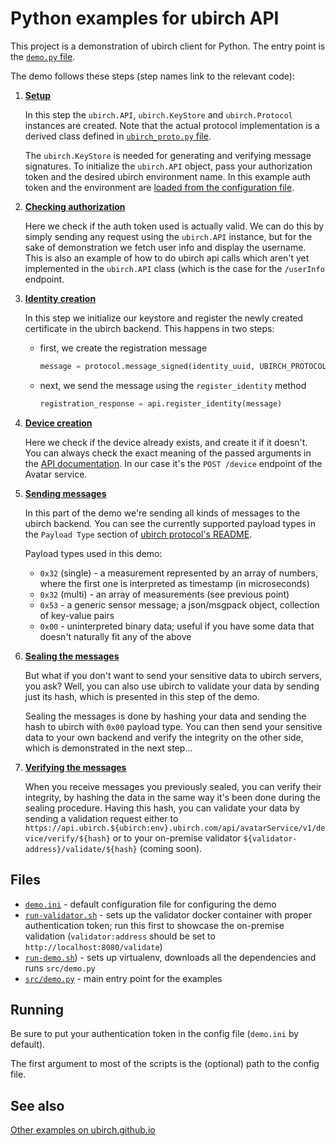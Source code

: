 # Python examples for ubirch API

This project is a demonstration of ubirch client for Python. The entry point is the [`demo.py` file](src/demo.py).

The demo follows these steps (step names link to the relevant code):
1) [**Setup**](https://github.com/ubirch/example-python/blob/master/src/demo.py#L22-L25)

    In this step the `ubirch.API`, `ubirch.KeyStore` and `ubirch.Protocol` instances are created. Note that the actual
    protocol implementation is a derived class defined in [`ubirch_proto.py` file](src/ubirch_proto.py).
    
    The `ubirch.KeyStore` is needed for generating and verifying message signatures. To initialize the `ubirch.API`
    object, pass your authorization token and the desired ubirch environment name. In this example auth token and
    the environment are [loaded from the configuration file](src/config.py). 

2) [**Checking authorization**](https://github.com/ubirch/example-python/blob/master/src/demo.py#L28-L41)

    Here we check if the auth token used is actually valid. We can do this by simply sending any request using the
    `ubirch.API` instance, but for the sake of demonstration we fetch user info and display the username. This is 
    also an example of how to do ubirch api calls which aren't yet implemented in the `ubirch.API` class (which
    is the case for the `/userInfo` endpoint.
    
3) [**Identity creation**](https://github.com/ubirch/example-python/blob/master/src/demo.py#L28-L41)

    In this step we initialize our keystore and register the newly created certificate in the ubirch backend.
    This happens in two steps: 
    * first, we create the registration message
        ```python
        message = protocol.message_signed(identity_uuid, UBIRCH_PROTOCOL_TYPE_REG, keystore.get_certificate(identity_uuid))
        ```
    * next, we send the message using the `register_identity` method
        ```python
        registration_response = api.register_identity(message)
        ```
        
4) [**Device creation**](https://github.com/ubirch/example-python/blob/master/src/demo.py#L64-L92)

    Here we check if the device already exists, and create it if it doesn't. You can always check the exact meaning of
    the passed arguments in the [API documentation](http://developer.ubirch.com/docs/api/). In our case it's the
    `POST /device` endpoint of the Avatar service.
    
5) [**Sending messages**](https://github.com/ubirch/example-python/blob/master/src/demo.py#L96-L142)

    In this part of the demo we're sending all kinds of messages to the ubirch backend. You can see the currently
    supported payload types in the `Payload Type` section of 
    [ubirch protocol's README](https://github.com/ubirch/ubirch-protocol/blob/master/README.md).
    
    Payload types used in this demo:
    * `0x32` (single) - a measurement represented by an array of numbers, where the first one is interpreted as 
    timestamp (in microseconds)
    * `0x32` (multi) - an array of measurements (see previous point)
    * `0x53` - a generic sensor message; a json/msgpack object, collection of key-value pairs
    * `0x00` - uninterpreted binary data; useful if you have some data that doesn't naturally fit any of the above
    
6) [**Sealing the messages**](https://github.com/ubirch/example-python/blob/master/src/demo.py#L146-L175)

    But what if you don't want to send your sensitive data to ubirch servers, you ask? Well, you can also use ubirch
    to validate your data by sending just its hash, which is presented in this step of the demo. 
    
    Sealing the messages is done by hashing your data and sending the hash to ubirch with `0x00` payload type.
    You can then send your sensitive data to your own backend and verify the integrity on the other side, which
    is demonstrated in the next step...

7) [**Verifying the messages**](https://github.com/ubirch/example-python/blob/master/src/demo.py#L181-L203)

    When you receive messages you previously sealed, you can verify their integrity, by hashing the data in the 
    same way it's been done during the sealing procedure. Having this hash, you can validate your data by sending a
    validation request either to `https://api.ubirch.${ubirch:env}.ubirch.com/api/avatarService/v1/device/verify/${hash}`
    or to your on-premise validator `${validator-address}/validate/${hash}` (coming soon).

## Files
* [`demo.ini`](demo.ini) - default configuration file for configuring the demo
* [`run-validator.sh`](run-validator.sh) - sets up the validator docker container with proper authentication token; run 
this first to showcase the on-premise validation (`validator:address` should be set to `http://localhost:8080/validate`)
* [`run-demo.sh`](run-demo.sh)) - sets up virtualenv, downloads all the dependencies and runs `src/demo.py`
* [`src/demo.py`](src/demo.py) - main entry point for the examples 

## Running
Be sure to put your authentication token in the config file (`demo.ini` by default).

The first argument to most of the scripts is the (optional) path to the config file.

## See also
[Other examples on ubirch.github.io](ubirch.github.io/examples.html)